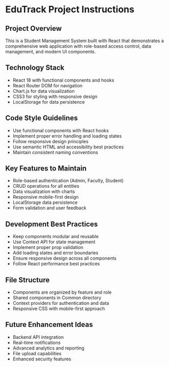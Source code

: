 <!-- Use this file to provide workspace-specific custom instructions to Copilot. For more details, visit https://code.visualstudio.com/docs/copilot/copilot-customization#_use-a-githubcopilotinstructionsmd-file -->

# EduTrack Project Instructions

## Project Overview
This is a Student Management System built with React that demonstrates a comprehensive web application with role-based access control, data management, and modern UI components.

## Technology Stack
- React 18 with functional components and hooks
- React Router DOM for navigation
- Chart.js for data visualization
- CSS3 for styling with responsive design
- LocalStorage for data persistence

## Code Style Guidelines
- Use functional components with React hooks
- Implement proper error handling and loading states
- Follow responsive design principles
- Use semantic HTML and accessibility best practices
- Maintain consistent naming conventions

## Key Features to Maintain
- Role-based authentication (Admin, Faculty, Student)
- CRUD operations for all entities
- Data visualization with charts
- Responsive mobile-first design
- LocalStorage data persistence
- Form validation and user feedback

## Development Best Practices
- Keep components modular and reusable
- Use Context API for state management
- Implement proper prop validation
- Add loading states and error boundaries
- Ensure responsive design across all components
- Follow React performance best practices

## File Structure
- Components are organized by feature and role
- Shared components in Common directory
- Context providers for authentication and data
- Responsive CSS with mobile-first approach

## Future Enhancement Ideas
- Backend API integration
- Real-time notifications
- Advanced analytics and reporting
- File upload capabilities
- Enhanced security features

